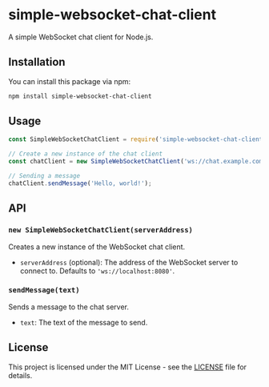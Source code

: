 # simple-websocket-chat-client

A simple WebSocket chat client for Node.js.

## Installation

You can install this package via npm:

```bash
npm install simple-websocket-chat-client
```

## Usage

```javascript
const SimpleWebSocketChatClient = require('simple-websocket-chat-client');

// Create a new instance of the chat client
const chatClient = new SimpleWebSocketChatClient('ws://chat.example.com');

// Sending a message
chatClient.sendMessage('Hello, world!');
```

## API

### `new SimpleWebSocketChatClient(serverAddress)`

Creates a new instance of the WebSocket chat client.

- `serverAddress` (optional): The address of the WebSocket server to connect to. Defaults to `'ws://localhost:8080'`.

### `sendMessage(text)`

Sends a message to the chat server.

- `text`: The text of the message to send.

## License

This project is licensed under the MIT License - see the [LICENSE](LICENSE) file for details.
